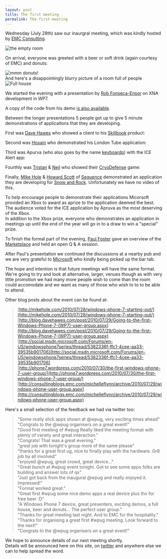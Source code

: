 ```yaml
---
layout: post
title: The first meeting
permalink: The-first-meeting
---
```


Wednesday (July 28th) saw our inaurgral meeting, which was kindly hosted by [EMC Consulting](http://uk.emc.com/services/emc-consulting.htm).

![the empty room](http://wpug.net/images/DSC02553.JPG "the empty room")

On arrival, everyone was greeted with a beer or soft drink (again courtesy of EMC) and donuts:

![mmm donuts!](http://wpug.net/images/DSC02555.JPG "mmm donuts!")  
And here's a disappointingly blurry picture of a room full of people  
![Full house](http://wpug.net/images/DSC02557.JPG "Full house")

We started the evening with a presentation by [Rob Fonseca-Ensor](http://twitter.com/robfe) on XNA development in WP7.

A copy of the code from his demo [is also available](http://wpug.net/assets/Game1.cs).

Between the longer presentations 5 people got up to give 5 minute demonstrations of applicaitons that they are developing.

First was [Dave Hawes](http://twitter.com/davehawes) who showed a client to his [Skillbook](http://www.skillbook.co.uk/) product:  
  
Second was [Hosain](http://twitter.com/hosainnet) who demonstrated his London Tube application:  
  
Third was Apurva (who also goes by the name [keyboardp](http://twitter.com/keyboardp)) with the ICE Alert app:  
  
Fourthly was [Tristan](http://twitter.com/treeuk) & [Neil](http://twitter.com/DukeOfMuppets) who showed their [CryoDefense](http://www.cryodefense.com/) game:  
  
Finally, [Mike Hole](http://twitter.com/mikehole) & [Howard Scott](http://twitter.com/howard_scott) of [Sequence](http://twitter.com/Sequence_Agency) demonstrated an application they are developing for [Snow and Rock](http://www.snowandrock.com/). Unfortunately we have no video of this.

To help encourage people to demonstrate their applications Micorsoft provided an Xbox to award as aprize to the application deemed the best. The audience voted for the ICE application by Apruva as the most deserving of the Xbox.  
In addition to the Xbox prize, everyone who demonstrates an application in meetings up until the end of the year will go in to a draw to win a "special" prize.

To finish the formal part of the evening, [Paul Foster](http://twitter.com/paulfo) gave an overview of the [Marketplace](http://marketplace.windowsphone.com/) and held an open Q & A session.

After Paul's presentation we continued the discussions at a nearby pub and we are very grateful to [Microsoft](http://www.microsoft.com/en/gb/default.aspx) who kindly being picked up the bar tab.

The hope and intention is that future meetings will have the same format. We're going to try and look at alternative, larger, venues though as with very little promotion we had many more people wish to come than the room could accomodate and we want as many of those who wish to to to be able to attend.

Other blog posts about the event can be found at:

> [http://mikehole.com/2010/07/28/windows-phone-7-starting-out/](http://mikehole.com/2010/07/28/windows-phone-7-starting-out/)  
> [http://blog.davehawes.com/post/2010/07/29/Going-to-the-first-Windows-Phone-7-(WP7)-user-group.aspx](http://blog.davehawes.com/post/2010/07/29/Going-to-the-first-Windows-Phone-7-(WP7)-user-group.aspx)  
> [http://social.msdn.microsoft.com/Forums/en-US/windowsphone7series/thread/5382336f-ffc1-4cee-aa33-39535b901706](http://social.msdn.microsoft.com/Forums/en-US/windowsphone7series/thread/5382336f-ffc1-4cee-aa33-39535b901706)  
> [http://phone7.wordpress.com/2010/07/30/the-first-windows-phone-7-user-group/](http://phone7.wordpress.com/2010/07/30/the-first-windows-phone-7-user-group/)  
> [http://consultingblogs.emc.com/michelleflynn/archive/2010/07/29/windows-phone-user-group.aspx](http://consultingblogs.emc.com/michelleflynn/archive/2010/07/29/windows-phone-user-group.aspx)

Here's a small selection of the feedback we had via twitter too:

> "Some really slick apps shown at @wpug, very exciting times ahead"  
> "Congrats to the @wpug organisers on a great event!"  
> "Good first meeting of #wpug Really liked the meeting format with plenty of variety and great interaction."  
> "Congrats! That was a great evening."  
> "great job with tonight's group more of the same please"  
> "thanks for a great first ug, nice to finally play with the hardware. Gr8 job by all involved"  
> "enjoyed @wpug, great crowd, great device..."  
> "Great bunch at #wpug event tonight. Got to see some apps folks are building and answer lots of qs"  
> "Just got back from the inaugural @wpug and really enjoyed it. Impressed!"  
> "Format worked great."  
> "Great first #wpug some nice demo apps a real device plus thx for free beer :D"  
> "A Windows Phone 7 device, great presenters, exciting demos, a full house, beer and donuts... The perfect user group."  
> "Thanks for great meeting last night. And to EMC for the hospitality."  
> "Thanks for organising a great first #wpug meeting. Look forward to the next!"  
> "Congrats to the @wpug organisers on a great event!"

We hope to announce details of our next meeting shortly.  
Details will be announced here on this site, on [twitter](http://twitter.com/wpug) and anywhere else we can to help spread the word.
